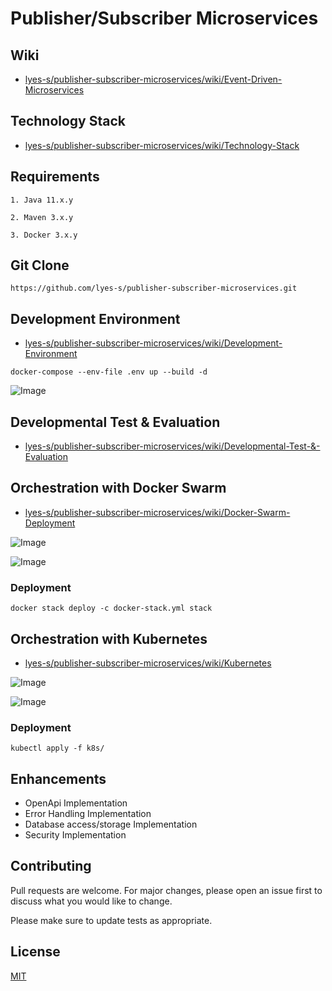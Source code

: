 # Publisher/Subscriber Microservices

## Wiki
* [lyes-s/publisher-subscriber-microservices/wiki/Event-Driven-Microservices](https://github.com/lyes-s/publisher-subscriber-microservices/wiki/Event-Driven-Microservices)

## Technology Stack
* [lyes-s/publisher-subscriber-microservices/wiki/Technology-Stack](https://github.com/lyes-s/publisher-subscriber-microservices/wiki/Technology-Stack)

## Requirements
```
1. Java 11.x.y

2. Maven 3.x.y

3. Docker 3.x.y
```

## Git Clone
```
https://github.com/lyes-s/publisher-subscriber-microservices.git
```

## Development Environment

* [lyes-s/publisher-subscriber-microservices/wiki/Development-Environment](https://github.com/lyes-s/publisher-subscriber-microservices/wiki/Development-Environment)

```
docker-compose --env-file .env up --build -d
```

![Image](https://raw.githubusercontent.com/wiki/lyes-s/publisher-subscriber-microservices/images/Dev-Mode.PNG)

## Developmental Test & Evaluation
* [lyes-s/publisher-subscriber-microservices/wiki/Developmental-Test-&-Evaluation](https://github.com/lyes-s/publisher-subscriber-microservices/wiki/Developmental-Test-&-Evaluation)

## Orchestration with Docker Swarm

* [lyes-s/publisher-subscriber-microservices/wiki/Docker-Swarm-Deployment](https://github.com/lyes-s/publisher-subscriber-microservices/wiki/Docker-Swarm)

![Image](https://raw.githubusercontent.com/wiki/lyes-s/publisher-subscriber-microservices/images/Orchestration-Swarm.PNG)

![Image](https://raw.githubusercontent.com/wiki/lsefiane/publisher-subscriber-microservices/images/docker-swarm-visualizer.PNG)

### Deployment
```
docker stack deploy -c docker-stack.yml stack
```
## Orchestration with Kubernetes

* [lyes-s/publisher-subscriber-microservices/wiki/Kubernetes](https://github.com/lyes-s/publisher-subscriber-microservices/wiki/Kubernetes)

![Image](https://raw.githubusercontent.com/wiki/lsefiane/publisher-subscriber-microservices/images/kubernetes-cluster.PNG)

![Image](https://raw.githubusercontent.com/wiki/lsefiane/publisher-subscriber-microservices/images/kubernetes-deployment.PNG)

### Deployment
```
kubectl apply -f k8s/
```

## Enhancements

* OpenApi Implementation 
* Error Handling Implementation 
* Database access/storage Implementation
* Security Implementation

## Contributing
Pull requests are welcome. For major changes, please open an issue first to discuss what you would like to change.

Please make sure to update tests as appropriate.

## License
[MIT](https://github.com/lyes-s/publisher-subscriber-microservices/blob/master/LICENSE.md)
